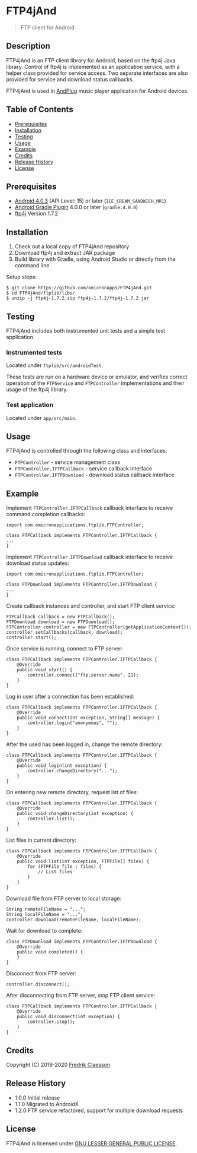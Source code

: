 # FTP4jAnd

> FTP client for Android

## Description

FTP4jAnd is an FTP client library for Android, based on the ftp4j Java library. Control of ftp4j is implemented as an application service, with a helper class provided for service access. Two separate interfaces are also provided for service and download status callbacks.

FTP4jAnd is used in [AndPlug](https://play.google.com/store/apps/details?id=com.omicronapplications.andplug) music player application for Android devices.

## Table of Contents

- [Prerequisites](#prerequisites)
- [Installation](#installation)
- [Testing](#testing)
- [Usage](#usage)
- [Example](#example)
- [Credits](#credits)
- [Release History](#release-history)
- [License](#license)

## Prerequisites

- [Android 4.0.3](https://developer.android.com/about/versions/android-4.0.3) (API Level: 15) or later (`ICE_CREAM_SANDWICH_MR1`)
- [Android Gradle Plugin](https://developer.android.com/studio/releases/gradle-plugin) 4.0.0 or later (`gradle:4.0.0`)
- [ftp4j](http://www.sauronsoftware.it/projects/ftp4j) Version 1.7.2

## Installation

1. Check out a local copy of FTP4jAnd repository
2. Download ftp4j and extract JAR package
3. Build library with Gradle, using Android Studio or directly from the command line

Setup steps:
```
$ git clone https://github.com/omicronapps/FTP4jAnd.git
$ cd FTP4jAnd/ftplib/libs/
$ unzip -j ftp4j-1.7.2.zip ftp4j-1.7.2/ftp4j-1.7.2.jar
```

## Testing

FTP4jAnd includes both instrumented unit tests and a simple test application.

### Instrumented tests

Located under `ftplib/src/androidTest`.

These tests are run on a hardware device or emulator, and verifies correct operation of the `FTPService` and `FTPController` implementations and their usage of the ftp4j library.

### Test application

Located under `app/src/main`.

## Usage

FTP4jAnd is controlled through the following class and interfaces:
- `FTPController` - service management class 
- `FTPController.IFTPCallback` - service callback interface
- `FTPController.IFTPDownload` - download status callback interface

## Example

Implement `FTPController.IFTPCallback` callback interface to receive command completion callbacks:

```
import com.omicronapplications.ftplib.FTPController;

class FTPCallback implements FTPController.IFTPCallback {
...
}
```

Implement `FTPController.IFTPDownload` callback interface to receive download status updates:

```
import com.omicronapplications.ftplib.FTPController;

class FTPDownload implements FTPController.IFTPDownload {
...
}
```

Create callback instances and controller, and start FTP client service:

```
FTPCallback callback = new FTPCallback();
FTPDownload download = new FTPDownload();
FTPController controller = new FTPController(getApplicationContext());
controller.setCallbacks(callback, download);
controller.start();
```

Once service is running, connect to FTP server:

```
class FTPCallback implements FTPController.IFTPCallback {
    @Override
    public void start() {
        controller.connect("ftp.server.name", 21);
    }
}
```

Log in user after a connection has been established:

```
class FTPCallback implements FTPController.IFTPCallback {
    @Override
    public void connect(int exception, String[] message) {
        controller.login("anonymous", "");
    }
}
```

After the used has been logged in, change the remote directory:

```
class FTPCallback implements FTPController.IFTPCallback {
    @Override
    public void login(int exception) {
        controller.changeDirectory("...");
    }
}
```

On entering new remote directory, request list of files:

```
class FTPCallback implements FTPController.IFTPCallback {
    @Override
    public void changeDirectory(int exception) {
        controller.list();
    }
}
```

List files in current directory:

```
class FTPCallback implements FTPController.IFTPCallback {
    @Override
    public void list(int exception, FTPFile[] files) {
        for (FTPFile file : files) {
            // List files
        }
    }
}
```

Download file from FTP server to local storage:

```
String remoteFileName = "...";
String localFileName = "...";
controller.download(remoteFileName, localFileName);
```

Wait for download to complete:

```
class FTPDownload implements FTPController.IFTPDownload {
    @Override
    public void completed() {
    }
}
```

Disconnect from FTP server:

```
controller.disconnect();
```

After disconnecting from FTP server, stop FTP client service:

```
class FTPCallback implements FTPController.IFTPCallback {
    @Override
    public void disconnect(int exception) {
        controller.stop();
    }
}
```

## Credits

Copyright (C) 2019-2020 [Fredrik Claesson](https://github.com/omicronapps)

## Release History

- 1.0.0 Initial release
- 1.1.0 Migrated to AndroidX
- 1.2.0 FTP service refactored, support for multiple download requests

## License

FTP4jAnd is licensed under [GNU LESSER GENERAL PUBLIC LICENSE](LICENSE).
